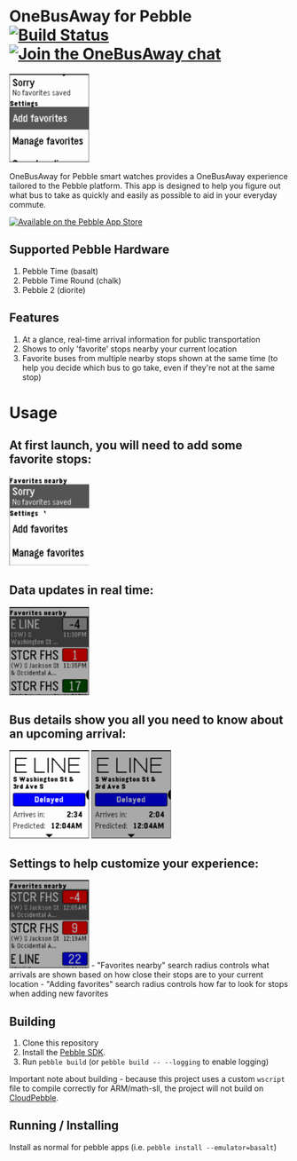 # OneBusAway for Pebble [![Build Status](https://travis-ci.org/OneBusAway/onebusaway-pebbletime.svg?branch=master)](https://travis-ci.org/OneBusAway/onebusaway-pebbletime) [![Join the OneBusAway chat](https://onebusaway.herokuapp.com/badge.svg)](https://onebusaway.herokuapp.com/)

<img src="/screenshots/basicdemo.gif" alt="Full demo" width="144">

OneBusAway for Pebble smart watches provides a OneBusAway experience tailored to the Pebble platform. This app is designed to help you figure out what bus to take as quickly and easily as possible to aid in your everyday commute.

[<img src="https://onebusaway.org/wp-content/uploads/pebble_2x.png" alt="Available on the Pebble App Store" height="64">](https://apps.getpebble.com/applications/58321a598c7fff9ce1000137)

## Supported Pebble Hardware
1. Pebble Time (basalt)
1. Pebble Time Round (chalk)
1. Pebble 2 (diorite)

## Features
1. At a glance, real-time arrival information for public transportation
1. Shows to only 'favorite' stops nearby your current location
1. Favorite buses from multiple nearby stops shown at the same time (to help you decide which bus to go take, even if they're not at the same stop)

# Usage
## At first launch, you will need to add some favorite stops:

<img src="/screenshots/addingfavorites.gif" alt="How to add favorites" width="144">

## Data updates in real time:

<img src="/screenshots/updates-fastplay.gif" alt="Watch as buses get updated" width="144">

## Bus details show you all you need to know about an upcoming arrival:

<img src="/screenshots/busdetails.gif" alt="Full details about each arrival" width="144"> <img src="/screenshots/busdetails-waiting-fastplay.gif" alt="Bus details update in realtime" width="144">

## Settings to help customize your experience:

<img src="/screenshots/settings.gif" alt="Change the geographic search radius" width="144">
- "Favorites nearby" search radius controls what arrivals are shown based on how close their stops are to your current location
- "Adding favorites" search radius controls how far to look for stops when adding new favorites

## Building
1. Clone this repository
1. Install the [Pebble SDK](https://developer.pebble.com/sdk).
1. Run `pebble build` (or `pebble build -- --logging` to enable logging)

Important note about building - because this project uses a custom `wscript` file to compile correctly for ARM/math-sll, the project will not build on [CloudPebble](https://cloudpebble.net).

## Running / Installing
Install as normal for pebble apps (i.e. `pebble install --emulator=basalt`)
